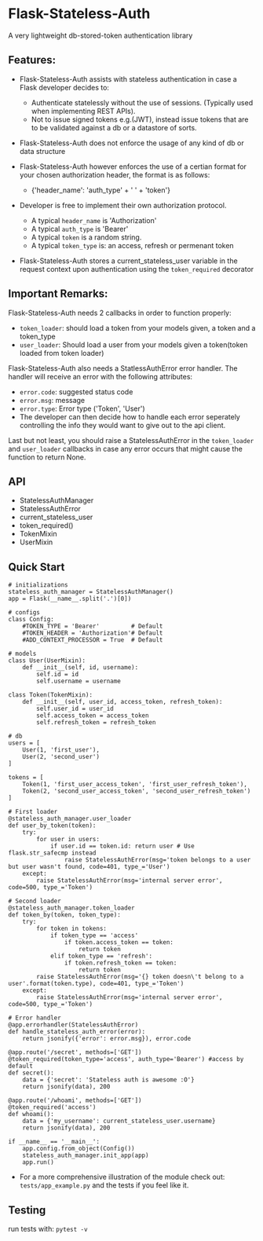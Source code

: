 # Flask-Stateless-Auth

A very lightweight db-stored-token authentication library



## Features:

- Flask-Stateless-Auth assists with stateless authentication in case a Flask developer decides to:
    - Authenticate statelessly without the use of sessions. (Typically used when implementing REST APIs).
    - Not to issue signed tokens e.g.(JWT), instead issue tokens that are to be validated against a db or a datastore of sorts.


- Flask-Stateless-Auth does not enforce the usage of any kind of db or data structure
- Flask-Stateless-Auth however enforces the use of a certian format for your chosen authorization header, the format is as follows:
    - {'header_name': 'auth_type' + ' ' + 'token'}


- Developer is free to implement their own authorization protocol.
    - A typical `header_name` is 'Authorization'
    - A typical `auth_type` is 'Bearer'
    - A typical `token` is a random string.
    - A typical `token_type` is: an access, refresh or permenant token
- Flask-Stateless-Auth stores a current_stateless_user variable in the request context upon authentication using the `token_required` decorator

## Important Remarks:

Flask-Stateless-Auth needs 2 callbacks in order to function properly:

- `token_loader`: should load a token from your models given, a token and a token_type
- `user_loader`: Should load a user from your models given a token(token loaded from token loader)

Flask-Stateless-Auth also needs a StatlessAuthError error handler. The handler will receive an error with the following attributes:

- `error.code`: suggested status code
- `error.msg`: message
- `error.type`: Error type ('Token', 'User')
- The developer can then decide how to handle each error seperately controlling the info they would want to give out to the api client.

Last but not least, you should raise a StatelessAuthError in the `token_loader` and `user_loader` callbacks in case any error occurs that might cause the function to return None.

## API

- StatelessAuthManager
- StatelessAuthError
- current_stateless_user
- token_required()
- TokenMixin
- UserMixin

## Quick Start 

    # initializations
    stateless_auth_manager = StatelessAuthManager()
    app = Flask(__name__.split('.')[0])
    
    # configs
    class Config:
        #TOKEN_TYPE = 'Bearer'         # Default
        #TOKEN_HEADER = 'Authorization'# Default
        #ADD_CONTEXT_PROCESSOR = True  # Default
    
    # models
    class User(UserMixin):
        def __init__(self, id, username):
            self.id = id
            self.username = username
    
    class Token(TokenMixin):
        def __init__(self, user_id, access_token, refresh_token):
            self.user_id = user_id
            self.access_token = access_token
            self.refresh_token = refresh_token 
    
    # db
    users = [
        User(1, 'first_user'),
        User(2, 'second_user')
    ]
    
    tokens = [
        Token(1, 'first_user_access_token', 'first_user_refresh_token'),
        Token(2, 'second_user_access_token', 'second_user_refresh_token')
    ]
    
    # First loader
    @stateless_auth_manager.user_loader
    def user_by_token(token):
        try:
            for user in users:
                if user.id == token.id: return user # Use flask.str_safecmp instead
                    raise StatelessAuthError(msg='token belongs to a user but user wasn't found, code=401, type_='User')
        except:
            raise StatelessAuthError(msg='internal server error', code=500, type_='Token')
    
    # Second loader
    @stateless_auth_manager.token_loader
    def token_by(token, token_type):
        try:
            for token in tokens:
                if token_type == 'access'
                    if token.access_token == token:
                        return token
                elif token_type == 'refresh':
                    if token.refresh_token == token:
                        return token
            raise StatelessAuthError(msg='{} token doesn\'t belong to a user'.format(token.type), code=401, type_='Token')
        except:
            raise StatelessAuthError(msg='internal server error', code=500, type_='Token')
    
    # Error handler
    @app.errorhandler(StatelessAuthError)
    def handle_stateless_auth_error(error):
        return jsonify({'error': error.msg}), error.code
    
    @app.route('/secret', methods=['GET'])
    @token_required(token_type='access', auth_type='Bearer') #access by default
    def secret():
        data = {'secret': 'Stateless auth is awesome :O'}
        return jsonify(data), 200
    
    @app.route('/whoami', methods=['GET'])
    @token_required('access')
    def whoami():
        data = {'my_username': current_stateless_user.username}
        return jsonify(data), 200
    
    if __name__ == '__main__':
        app.config.from_object(Config())
        stateless_auth_manager.init_app(app)
        app.run()

- For a more comprehensive illustration of the module check out: `tests/app_example.py` and the tests if you feel like it.

## Testing
run tests with: `pytest -v`
